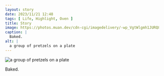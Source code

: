 ```yaml
---
layout: story
date: 2023/11/21 12:48
tags: [ Life, Highlight, Oven ]
title: Story
image: https://photos.muan.dev/cdn-cgi/imagedelivery/-wp_VgtWlgmh1JURQ8t1mg/b69ca057-59f3-4746-79ac-4f4085a39900/public
caption: |
  Baked.
alt: |
  a group of pretzels on a plate
---
```


![a group of pretzels on a plate](https://photos.muan.dev/cdn-cgi/imagedelivery/-wp_VgtWlgmh1JURQ8t1mg/b69ca057-59f3-4746-79ac-4f4085a39900/public)

Baked.
